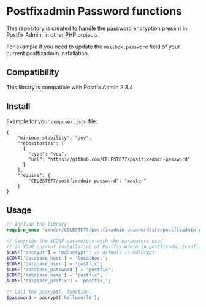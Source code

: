 # Postfixadmin Password functions

This repository is created to handle the password encryption present in Postfix Admin, in other PHP projects.

For example if you need to update the ```mailbox.password``` field of your current postfixadmin installation.



Compatibility
-------------

This library is compatible with Postfix Admin 2.3.4


Install
-------

Example for your `composer.json` file:

```
{
    "minimum-stability": "dev",
    "repositories": [
      {
        "type": "vcs",
        "url": "https://github.com/CELESTE77/postfixadmin-password"
      }
    ],
    "require": {
        "CELESTE77/postfixadmin-password": "master"
    }
}
```



Usage
-----

```php
// Include the library
require_once "vendor/CELESTE77/postfixadmin-password/src/postfixadmin-password.php";

// Override the $CONF parameters with the paramaters used
// in YOUR current installation of Postfix Admin in postfixadmin/config.inc.php file
$CONF['encrypt'] = 'md5scrypt'; // default is md5crypt
$CONF['database_host'] = 'localhost';
$CONF['database_user'] = 'postfix';
$CONF['database_password'] = 'postfix';
$CONF['database_name'] = 'postfix';
$CONF['database_prefix'] = 'postfix_';

// Call the pacrypt() function.
$password = pacrypt('helloworld');
```
